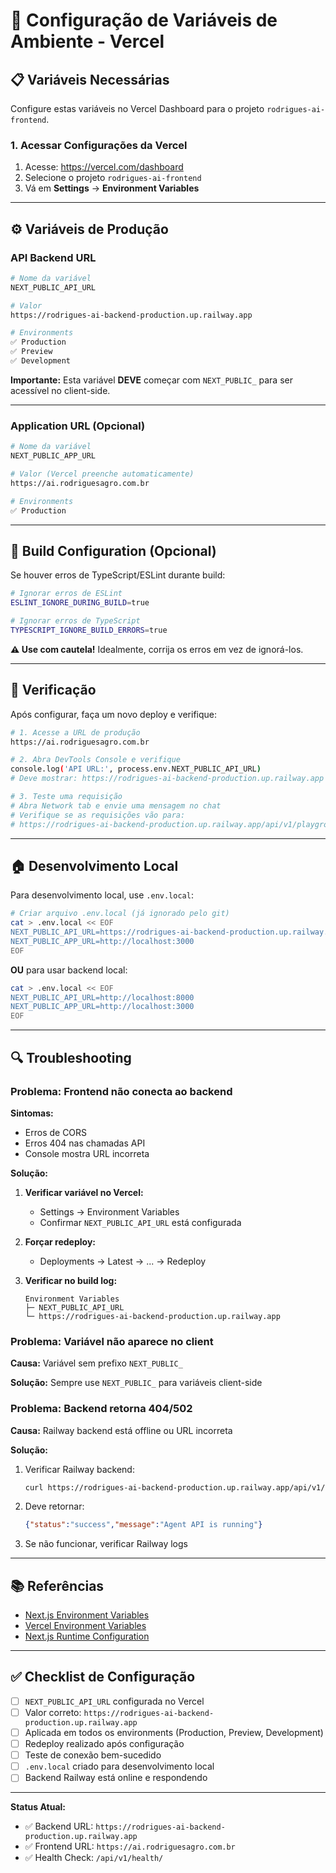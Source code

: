 # 🚀 Configuração de Variáveis de Ambiente - Vercel

## 📋 Variáveis Necessárias

Configure estas variáveis no Vercel Dashboard para o projeto `rodrigues-ai-frontend`.

### 1. Acessar Configurações da Vercel

1. Acesse: https://vercel.com/dashboard
2. Selecione o projeto `rodrigues-ai-frontend`
3. Vá em **Settings** → **Environment Variables**

---

## ⚙️ Variáveis de Produção

### API Backend URL

```bash
# Nome da variável
NEXT_PUBLIC_API_URL

# Valor
https://rodrigues-ai-backend-production.up.railway.app

# Environments
✅ Production
✅ Preview
✅ Development
```

**Importante:** Esta variável **DEVE** começar com `NEXT_PUBLIC_` para ser acessível no client-side.

---

### Application URL (Opcional)

```bash
# Nome da variável
NEXT_PUBLIC_APP_URL

# Valor (Vercel preenche automaticamente)
https://ai.rodriguesagro.com.br

# Environments
✅ Production
```

---

## 🔧 Build Configuration (Opcional)

Se houver erros de TypeScript/ESLint durante build:

```bash
# Ignorar erros de ESLint
ESLINT_IGNORE_DURING_BUILD=true

# Ignorar erros de TypeScript
TYPESCRIPT_IGNORE_BUILD_ERRORS=true
```

**⚠️ Use com cautela!** Idealmente, corrija os erros em vez de ignorá-los.

---

## 📝 Verificação

Após configurar, faça um novo deploy e verifique:

```bash
# 1. Acesse a URL de produção
https://ai.rodriguesagro.com.br

# 2. Abra DevTools Console e verifique
console.log('API URL:', process.env.NEXT_PUBLIC_API_URL)
# Deve mostrar: https://rodrigues-ai-backend-production.up.railway.app

# 3. Teste uma requisição
# Abra Network tab e envie uma mensagem no chat
# Verifique se as requisições vão para:
# https://rodrigues-ai-backend-production.up.railway.app/api/v1/playground/...
```

---

## 🏠 Desenvolvimento Local

Para desenvolvimento local, use `.env.local`:

```bash
# Criar arquivo .env.local (já ignorado pelo git)
cat > .env.local << EOF
NEXT_PUBLIC_API_URL=https://rodrigues-ai-backend-production.up.railway.app
NEXT_PUBLIC_APP_URL=http://localhost:3000
EOF
```

**OU** para usar backend local:

```bash
cat > .env.local << EOF
NEXT_PUBLIC_API_URL=http://localhost:8000
NEXT_PUBLIC_APP_URL=http://localhost:3000
EOF
```

---

## 🔍 Troubleshooting

### Problema: Frontend não conecta ao backend

**Sintomas:**
- Erros de CORS
- Erros 404 nas chamadas API
- Console mostra URL incorreta

**Solução:**

1. **Verificar variável no Vercel:**
   - Settings → Environment Variables
   - Confirmar `NEXT_PUBLIC_API_URL` está configurada

2. **Forçar redeploy:**
   - Deployments → Latest → ... → Redeploy

3. **Verificar no build log:**
   ```
   Environment Variables
   ├─ NEXT_PUBLIC_API_URL
   └─ https://rodrigues-ai-backend-production.up.railway.app
   ```

### Problema: Variável não aparece no client

**Causa:** Variável sem prefixo `NEXT_PUBLIC_`

**Solução:** Sempre use `NEXT_PUBLIC_` para variáveis client-side

### Problema: Backend retorna 404/502

**Causa:** Railway backend está offline ou URL incorreta

**Solução:**

1. Verificar Railway backend:
   ```bash
   curl https://rodrigues-ai-backend-production.up.railway.app/api/v1/health/
   ```

2. Deve retornar:
   ```json
   {"status":"success","message":"Agent API is running"}
   ```

3. Se não funcionar, verificar Railway logs

---

## 📚 Referências

- [Next.js Environment Variables](https://nextjs.org/docs/basic-features/environment-variables)
- [Vercel Environment Variables](https://vercel.com/docs/concepts/projects/environment-variables)
- [Next.js Runtime Configuration](https://nextjs.org/docs/api-reference/next.config.js/runtime-configuration)

---

## ✅ Checklist de Configuração

- [ ] `NEXT_PUBLIC_API_URL` configurada no Vercel
- [ ] Valor correto: `https://rodrigues-ai-backend-production.up.railway.app`
- [ ] Aplicada em todos os environments (Production, Preview, Development)
- [ ] Redeploy realizado após configuração
- [ ] Teste de conexão bem-sucedido
- [ ] `.env.local` criado para desenvolvimento local
- [ ] Backend Railway está online e respondendo

---

**Status Atual:**
- ✅ Backend URL: `https://rodrigues-ai-backend-production.up.railway.app`
- ✅ Frontend URL: `https://ai.rodriguesagro.com.br`
- ✅ Health Check: `/api/v1/health/`
